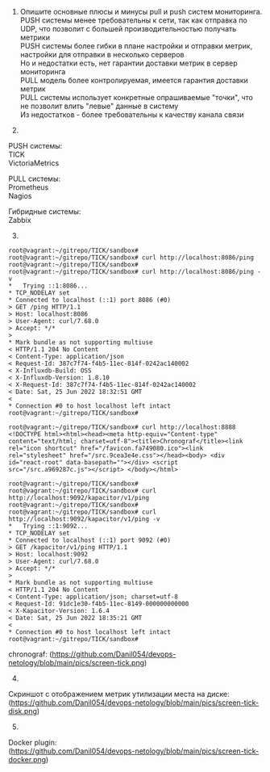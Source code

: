 1. Опишите основные плюсы и минусы pull и push систем мониторинга.  
PUSH системы менее требовательны к сети, так как отправка по UDP, что позволит с большей производительностью получать метрики  
PUSH системы более гибки в плане настройки и отправки метрик, настройки для отправки в несколько серверов  
Но и недостатки есть, нет гарантии доставки метрик в сервер мониторинга  
PULL модель более контролируемая, имеется гарантия доставки метрик  
PULL системы использует конкретные опрашиваемые "точки", что не позволит влить "левые" данные в систему  
Из недостатков - более требовательны к качеству канала связи  

2.  
PUSH системы:  
TICK  
VictoriaMetrics  
  
PULL системы:  
Prometheus  
Nagios  

Гибридные системы:  
Zabbix  
  
  
3.  
```
root@vagrant:~/gitrepo/TICK/sandbox#
root@vagrant:~/gitrepo/TICK/sandbox# curl http://localhost:8086/ping
root@vagrant:~/gitrepo/TICK/sandbox#
root@vagrant:~/gitrepo/TICK/sandbox# curl http://localhost:8086/ping -v
*   Trying ::1:8086...
* TCP_NODELAY set
* Connected to localhost (::1) port 8086 (#0)
> GET /ping HTTP/1.1
> Host: localhost:8086
> User-Agent: curl/7.68.0
> Accept: */*
>
* Mark bundle as not supporting multiuse
< HTTP/1.1 204 No Content
< Content-Type: application/json
< Request-Id: 387c7f74-f4b5-11ec-814f-0242ac140002
< X-Influxdb-Build: OSS
< X-Influxdb-Version: 1.8.10
< X-Request-Id: 387c7f74-f4b5-11ec-814f-0242ac140002
< Date: Sat, 25 Jun 2022 18:32:51 GMT
<
* Connection #0 to host localhost left intact
root@vagrant:~/gitrepo/TICK/sandbox#
```

```
root@vagrant:~/gitrepo/TICK/sandbox# curl http://localhost:8888
<!DOCTYPE html><html><head><meta http-equiv="Content-type" content="text/html; charset=utf-8"><title>Chronograf</title><link rel="icon shortcut" href="/favicon.fa749080.ico"><link rel="stylesheet" href="/src.9cea3e4e.css"></head><body> <div id="react-root" data-basepath=""></div> <script src="/src.a969287c.js"></script> </body></html>
```

```
root@vagrant:~/gitrepo/TICK/sandbox#
root@vagrant:~/gitrepo/TICK/sandbox# curl http://localhost:9092/kapacitor/v1/ping
root@vagrant:~/gitrepo/TICK/sandbox#
root@vagrant:~/gitrepo/TICK/sandbox# curl http://localhost:9092/kapacitor/v1/ping -v
*   Trying ::1:9092...
* TCP_NODELAY set
* Connected to localhost (::1) port 9092 (#0)
> GET /kapacitor/v1/ping HTTP/1.1
> Host: localhost:9092
> User-Agent: curl/7.68.0
> Accept: */*
>
* Mark bundle as not supporting multiuse
< HTTP/1.1 204 No Content
< Content-Type: application/json; charset=utf-8
< Request-Id: 91dc1e30-f4b5-11ec-8149-000000000000
< X-Kapacitor-Version: 1.6.4
< Date: Sat, 25 Jun 2022 18:35:21 GMT
<
* Connection #0 to host localhost left intact
root@vagrant:~/gitrepo/TICK/sandbox#
```
  
chronograf: (https://github.com/Danil054/devops-netology/blob/main/pics/screen-tick.png)  

4.  
Скриншот с отображением метрик утилизации места на диске:  
(https://github.com/Danil054/devops-netology/blob/main/pics/screen-tick-disk.png)  
  
5.  
Docker plugin:  
(https://github.com/Danil054/devops-netology/blob/main/pics/screen-tick-docker.png)  

